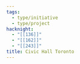 ```yaml
---
tags:
  - type/initiative
  - type/project
hacknight:
  - "[[136]]"
  - "[[162]]"
  - "[[243]]"
title: Civic Hall Toronto
---
```

